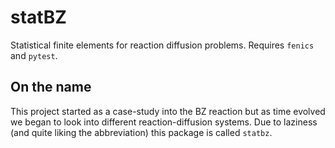 # statBZ

Statistical finite elements for reaction diffusion problems. Requires `fenics`
and `pytest`.

## On the name

This project started as a case-study into the BZ reaction but as time evolved we
began to look into different reaction-diffusion systems. Due to laziness (and
quite liking the abbreviation) this package is called `statbz`.
